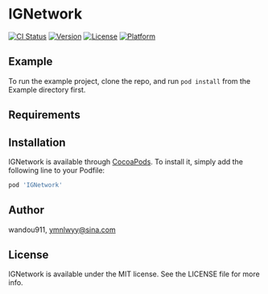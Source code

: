 # IGNetwork

[![CI Status](https://img.shields.io/travis/wandou911/IGNetwork.svg?style=flat)](https://travis-ci.org/wandou911/IGNetwork)
[![Version](https://img.shields.io/cocoapods/v/IGNetwork.svg?style=flat)](https://cocoapods.org/pods/IGNetwork)
[![License](https://img.shields.io/cocoapods/l/IGNetwork.svg?style=flat)](https://cocoapods.org/pods/IGNetwork)
[![Platform](https://img.shields.io/cocoapods/p/IGNetwork.svg?style=flat)](https://cocoapods.org/pods/IGNetwork)

## Example

To run the example project, clone the repo, and run `pod install` from the Example directory first.

## Requirements

## Installation

IGNetwork is available through [CocoaPods](https://cocoapods.org). To install
it, simply add the following line to your Podfile:

```ruby
pod 'IGNetwork'
```

## Author

wandou911, ymnlwyy@sina.com

## License

IGNetwork is available under the MIT license. See the LICENSE file for more info.
